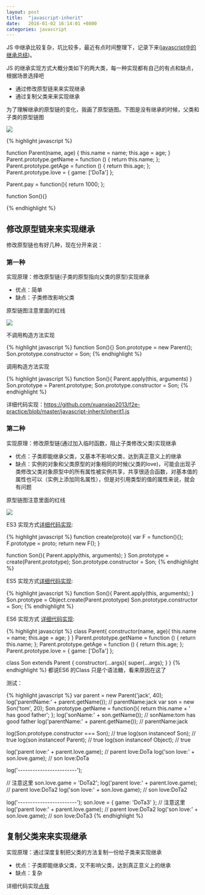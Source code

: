 ```yaml
---
layout: post
title:  "javascript-inherit"
date:   2016-01-02 16:14:01 +0800
categories: javascript
---
```


JS 中继承比较复杂，坑比较多，最近有点时间整理下，记录下来([javascript中的继承总结](https://github.com/xuanxiao2013/f2e-practice/issues/2))。

JS 的继承实现方式大概分类如下的两大类，每一种实现都有自己的有点和缺点，根据场景选择吧

* 通过修改原型链来来实现继承
* 通过复制父类来来实现继承

为了理解继承的原型链的变化，我画了原型链图。下图是没有继承的时候，父类和子类的原型链图

![](https://github.com/xuanxiao2013/f2e-practice/raw/master/javascript-inherit/img/parent-son.png)

{% highlight javascript %}

function Parent(name, age) {
    this.name = name;
    this.age = age;
}
Parent.prototype.getName = function () {
    return this.name;
};
Parent.prototype.getAge = function () {
    return this.age;
};
Parent.prototype.love = {
    game: ['DoTa']
};

Parent.pay = function(){
  return 1000;
};

function Son(){}

{% endhighlight %}


## 修改原型链来来实现继承

修改原型链也有好几种，现在分开来说：

### 第一种

实现原理：修改原型链(子类的原型指向父类的原型)实现继承
- 优点：简单
- 缺点：子类修改影响父类

原型链图注意里面的红线

![](https://github.com/xuanxiao2013/f2e-practice/raw/master/javascript-inherit/img/inherit-1.png)

不调用构造方法实现

{% highlight javascript %}
function Son(){}
Son.prototype = new Parent();
Son.prototype.constructor = Son;
{% endhighlight %}

调用构造方法实现

{% highlight javascript %}
function Son(){
    Parent.apply(this, arguments)
}
Son.prototype = Parent.prototype;
Son.prototype.constructor = Son;
{% endhighlight %}

详细代码实现：https://github.com/xuanxiao2013/f2e-practice/blob/master/javascript-inherit/inherit1.js

### 第二种

实现原理：修改原型链(通过加入临时函数，阻止子类修改父类)实现继承

- 优点：子类即能继承父类，又基本不影响父类，达到真正意义上的继承
- 缺点：实例的对象和父类原型的对象相同的时候(父类的love)，可能会出现子类修改父类对象原型中的所有属性被实例共享，共享很适合函数，对基本值的属性也可以（实例上添加同名属性），但是对引用类型的值的属性来说，就会有问题

原型链图注意里面的红线

![](https://github.com/xuanxiao2013/f2e-practice/raw/master/javascript-inherit/img/inherit-2.png)

ES3 实现方式[详细代码实现](https://github.com/xuanxiao2013/f2e-practice/blob/master/javascript-inherit/inherit2.js):

{% highlight javascript %}
function create(proto){
    var F = function(){};
    F.prototype = proto;
    return new F();
}

function Son(){
    Parent.apply(this, arguments);
}
Son.prototype = create(Parent.prototype);
Son.prototype.constructor = Son;
{% endhighlight %}

ES5 实现方式[详细代码实现](https://github.com/xuanxiao2013/f2e-practice/blob/master/javascript-inherit/inherit2.js):

{% highlight javascript %}
function Son(){
    Parent.apply(this, arguments);
 }
 Son.prototype = Object.create(Parent.prototype)
 Son.prototype.constructor = Son;
{% endhighlight %}

ES6 实现方式 [详细代码实现](https://github.com/xuanxiao2013/f2e-practice/blob/master/javascript-inherit/inherit4.es6):

{% highlight javascript %}
class Parent{
    constructor(name, age){
        this.name = name;
        this.age = age;
    }
}
Parent.prototype.getName = function () {
    return this.name;
};
Parent.prototype.getAge = function () {
    return this.age;
};
Parent.prototype.love = {
    game: ['DoTa']
};

class Son extends Parent {
    constructor(...args){
        super(...args);
    }
}
{% endhighlight %}
都说ES6 的Class 只是个语法糖，看来原因在这了


测试：

{% highlight javascript %}
var parent = new Parent('jack', 40);
log('parentName:' + parent.getName()); // parentName:jack
var son = new Son('tom', 20);
Son.prototype.getName = function(){
    return this.name + ' has good father';
};
log('sonName:' + son.getName()); // sonName:tom has good father
log('parentName:' + parent.getName()); // parentName:jack


log(Son.prototype.constructor === Son); // true
log(son instanceof Son); // true
log(son instanceof Parent); // true
log(son instanceof Object); // true


log('parent love:' + parent.love.game); // parent love:DoTa
log('son love:' + son.love.game); // son love:DoTa

log('------------------------');

// 注意这里
son.love.game = 'DoTa2';
log('parent love:' + parent.love.game); // parent love:DoTa2
log('son love:' + son.love.game); // son love:DoTa2

log('------------------------');
son.love = {
    game: 'DoTa3'
};
// 注意这里
log('parent love:' + parent.love.game); // parent love:DoTa2
log('son love:' + son.love.game); // son love:DoTa3
{% endhighlight %}

## 复制父类来来实现继承

实现原理：通过深度复制把父类的方法复制一份给子类来实现继承

- 优点：子类即能继承父类，又不影响父类，达到真正意义上的继承
- 缺点：复杂

详细代码实现[点我](https://github.com/xuanxiao2013/f2e-practice/blob/master/javascript-inherit/inherit3.js)
